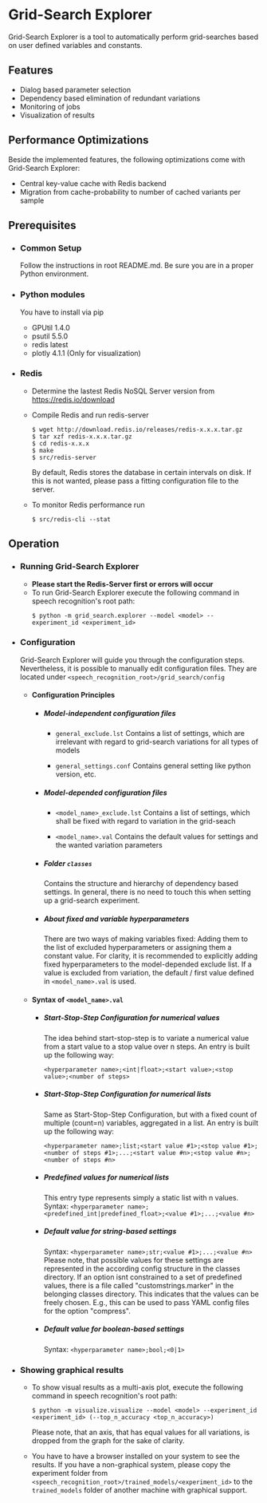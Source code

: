# Grid-Search Explorer
 
Grid-Search Explorer is a tool to automatically perform grid-searches based on user defined variables and constants. 
 
## Features 
 
- Dialog based parameter selection
- Dependency based elimination of redundant variations
- Monitoring of jobs
- Visualization of results

## Performance Optimizations
Beside the implemented features, the following optimizations come with Grid-Search Explorer:
- Central key-value cache with Redis backend
- Migration from cache-probability to number of cached variants per sample

## Prerequisites

- ### Common Setup
    Follow the instructions in root README.md. Be sure you are in a proper Python environment.

- ### Python modules
    You have to install via pip
    - GPUtil 1.4.0
    - psutil 5.5.0
    - redis  latest
    - plotly 4.1.1 (Only for visualization)



- ### Redis
    - Determine the lastest Redis NoSQL Server version from https://redis.io/download
    - Compile Redis and run redis-server
      ```console
      $ wget http://download.redis.io/releases/redis-x.x.x.tar.gz
      $ tar xzf redis-x.x.x.tar.gz
      $ cd redis-x.x.x
      $ make
      $ src/redis-server
      ```
      By default, Redis stores the database in certain intervals on disk. If this is not wanted, please pass a fitting configuration file to the server. 

    - To monitor Redis performance run
      ```console
      $ src/redis-cli --stat
      ```

## Operation
- ### Running Grid-Search Explorer
    - **Please start the Redis-Server first or errors will occur**
    - To run Grid-Search Explorer execute the following command in speech recognition's root path:
      ```console
      $ python -m grid_search.explorer --model <model> --experiment_id <experiment_id>
      ```
- ### Configuration
    Grid-Search Explorer will guide you through the configuration steps. Nevertheless, it is possible to manually edit configuration files. They are located under `<speech_recognition_root>/grid_search/config`
    - #### Configuration Principles
        - ##### Model-independent configuration files
            - `general_exclude.lst`
                Contains a list of settings, which are irrelevant with regard to grid-search variations for all types of models

            -  `general_settings.conf`
                Contains general setting like python version, etc.

        - ##### Model-depended configuration files
            -  `<model_name>_exclude.lst`
                Contains a list of settings, which shall be fixed with regard to variation in the grid-seach

            -  `<model_name>.val` 
                Contains the default values for settings and the wanted variation parameters

        - ##### Folder `classes`
            Contains the structure and hierarchy of dependency based settings. In general, there is no need to touch this when setting up a grid-search experiment.

        - ##### About fixed and variable hyperparameters
            There are two ways of making variables fixed: Adding them to the list of excluded hyperparameters or assigning them a constant value. For clarity, it is recommended to explicitly adding fixed hyperparameters to the model-depended exclude list. If a value is excluded from variation, the default / first value defined in `<model_name>.val` is used.

    - #### Syntax of `<model_name>.val`
        - ##### Start-Stop-Step Configuration for numerical values
            The idea behind start-stop-step is to variate a numerical value from a start value to a stop value over n steps. An entry is built up the following way:

            `<hyperparameter name>;<int|float>;<start value>;<stop value>;<number of steps>`

        - ##### Start-Stop-Step Configuration for numerical lists
            Same as Start-Stop-Step Configuration, but with a fixed count of multiple (count=n) variables, aggregated in a list. An entry is built up the following way:
            
            `<hyperparameter name>;list;<start value #1>;<stop value #1>;<number of steps #1>;...;<start value #n>;<stop value #n>;<number of steps #n>`

        - ##### Predefined values for numerical lists
            This entry type represents simply a static list with n values. Syntax:
            `<hyperparameter name>;<predefined_int|predefined_float>;<value #1>;...;<value #n>`

        - ##### Default value for string-based settings
            Syntax:
            `<hyperparameter name>;str;<value #1>;...;<value #n>`
            Please note, that possible values for these settings are represented in the according config structure in the classes directory. If an option isnt constrained to a set of predefined values, there is a file called "customstrings.marker" in the belonging classes directory. This indicates that the values can be freely chosen. E.g., this can be used to pass YAML config files for the option "compress".

        - ##### Default value for boolean-based settings
            Syntax:
            `<hyperparameter name>;bool;<0|1>`

- ### Showing graphical results
    - To show visual results as a multi-axis plot, execute the following command in speech recognition's root path:
      ```console
      $ python -m visualize.visualize --model <model> --experiment_id <experiment_id> (--top_n_accuracy <top_n_accuracy>)
      ```
      Please note, that an axis, that has equal values for all variations, is dropped from the graph for the sake of clarity.

    - You have to have a browser installed on your system to see the results. If you have a non-graphical system, please copy the experiment folder from `<speech_recognition_root>/trained_models/<experiment_id>` to the `trained_models` folder of another machine with graphical support.






